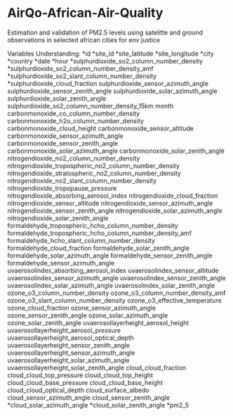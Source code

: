 # AirQo-African-Air-Quality
Estimation and validation of PM2.5 levels using satelitte and ground observations in selected african cities for env justice

Variables Understanding: 
*id
*site_id
*site_latitude
*site_longitude
*city
*country
*date
*hour
*sulphurdioxide_so2_column_number_density
*sulphurdioxide_so2_column_number_density_amf
*sulphurdioxide_so2_slant_column_number_density
*sulphurdioxide_cloud_fraction
sulphurdioxide_sensor_azimuth_angle
sulphurdioxide_sensor_zenith_angle
sulphurdioxide_solar_azimuth_angle
sulphurdioxide_solar_zenith_angle
sulphurdioxide_so2_column_number_density_15km
month
carbonmonoxide_co_column_number_density
carbonmonoxide_h2o_column_number_density
carbonmonoxide_cloud_height
carbonmonoxide_sensor_altitude
carbonmonoxide_sensor_azimuth_angle
carbonmonoxide_sensor_zenith_angle
carbonmonoxide_solar_azimuth_angle
carbonmonoxide_solar_zenith_angle
nitrogendioxide_no2_column_number_density
nitrogendioxide_tropospheric_no2_column_number_density
nitrogendioxide_stratospheric_no2_column_number_density
nitrogendioxide_no2_slant_column_number_density
nitrogendioxide_tropopause_pressure
nitrogendioxide_absorbing_aerosol_index
nitrogendioxide_cloud_fraction
nitrogendioxide_sensor_altitude
nitrogendioxide_sensor_azimuth_angle
nitrogendioxide_sensor_zenith_angle
nitrogendioxide_solar_azimuth_angle
nitrogendioxide_solar_zenith_angle
formaldehyde_tropospheric_hcho_column_number_density
formaldehyde_tropospheric_hcho_column_number_density_amf
formaldehyde_hcho_slant_column_number_density
formaldehyde_cloud_fraction
formaldehyde_solar_zenith_angle
formaldehyde_solar_azimuth_angle
formaldehyde_sensor_zenith_angle
formaldehyde_sensor_azimuth_angle
uvaerosolindex_absorbing_aerosol_index
uvaerosolindex_sensor_altitude
uvaerosolindex_sensor_azimuth_angle
uvaerosolindex_sensor_zenith_angle
uvaerosolindex_solar_azimuth_angle
uvaerosolindex_solar_zenith_angle
ozone_o3_column_number_density
ozone_o3_column_number_density_amf
ozone_o3_slant_column_number_density
ozone_o3_effective_temperature
ozone_cloud_fraction
ozone_sensor_azimuth_angle
ozone_sensor_zenith_angle
ozone_solar_azimuth_angle
ozone_solar_zenith_angle
uvaerosollayerheight_aerosol_height
uvaerosollayerheight_aerosol_pressure
uvaerosollayerheight_aerosol_optical_depth
uvaerosollayerheight_sensor_zenith_angle
uvaerosollayerheight_sensor_azimuth_angle
uvaerosollayerheight_solar_azimuth_angle
uvaerosollayerheight_solar_zenith_angle
cloud_cloud_fraction
cloud_cloud_top_pressure
cloud_cloud_top_height
cloud_cloud_base_pressure
cloud_cloud_base_height
cloud_cloud_optical_depth
cloud_surface_albedo
cloud_sensor_azimuth_angle
cloud_sensor_zenith_angle
*cloud_solar_azimuth_angle
*cloud_solar_zenith_angle
*pm2_5

